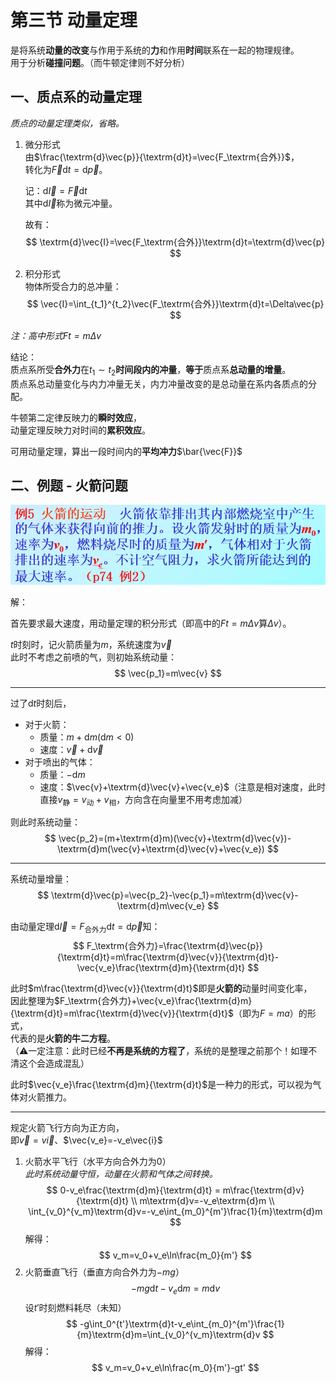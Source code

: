 # 第三节 动量定理

是将系统**动量的改变**与作用于系统的**力**和作用**时间**联系在一起的物理规律。  
用于分析**碰撞问题**。（而牛顿定律则不好分析）

## 一、质点系的动量定理

*质点的动量定理类似，省略。*

1. 微分形式  
   由$\frac{\textrm{d}\vec{p}}{\textrm{d}t}=\vec{F_\textrm{合外}}$，  
   转化为$\vec{F}\textrm{d}t=\textrm{d}\vec{p}$。

   记：$\textrm{d}\vec{I}=\vec{F}\textrm{d}t$  
   其中$\textrm{d}\vec{I}$称为微元冲量。

   故有：
   $$
   \textrm{d}\vec{I}=\vec{F_\textrm{合外}}\textrm{d}t=\textrm{d}\vec{p}
   $$
2. 积分形式  
   物体所受合力的总冲量：
   $$
   \vec{I}=\int_{t_1}^{t_2}\vec{F_\textrm{合外}}\textrm{d}t=\Delta\vec{p}
   $$

*注：高中形式$Ft=m\Delta v$*

结论：  
质点系所受**合外力**在$t_1\sim t_2$**时间段内的冲量**，**等于**质点系**总动量的增量**。  
质点系总动量变化与内力冲量无关，内力冲量改变的是总动量在系内各质点的分配。

牛顿第二定律反映力的**瞬时效应**，  
动量定理反映力对时间的**累积效应**。

可用动量定理，算出一段时间内的**平均冲力**$\bar{\vec{F}}$

## 二、例题 - 火箭问题

![火箭问题](images/4.3-Momentum-3--03-20_18-22-32.png)

解：

首先要求最大速度，用动量定理的积分形式（即高中的$Ft=m\Delta v$算$\Delta v$）。  

$t$时刻时，记火箭质量为$m$，系统速度为$\vec{v}$  
此时不考虑之前喷的气，则初始系统动量：
$$
\vec{p_1}=m\vec{v}
$$

---

过了$\textrm{d}t$时刻后，  

* 对于火箭：
  * 质量：$m+\textrm{d}m$($\textrm{d}m<0$)
  * 速度：$\vec{v}+\textrm{d}\vec{v}$
* 对于喷出的气体：
  * 质量：$-\textrm{d}m$
  * 速度：$\vec{v}+\textrm{d}\vec{v}+\vec{v_e}$（注意是相对速度，此时直接$v_\textrm{静}=v_\textrm{动}+v_\textrm{相}$，方向含在向量里不用考虑加减）

则此时系统动量：
$$
\vec{p_2}=(m+\textrm{d}m)(\vec{v}+\textrm{d}\vec{v})-\textrm{d}m(\vec{v}+\textrm{d}\vec{v}+\vec{v_e})
$$

---

系统动量增量：
$$
\textrm{d}\vec{p}=\vec{p_2}-\vec{p_1}=m\textrm{d}\vec{v}-\textrm{d}m\vec{v_e}
$$

由动量定理$\textrm{d}\vec{I}=F_\textrm{合外力}\textrm{d}t=\textrm{d}\vec{p}$知：
$$
F_\textrm{合外力}=\frac{\textrm{d}\vec{p}}{\textrm{d}t}=m\frac{\textrm{d}\vec{v}}{\textrm{d}t}-\vec{v_e}\frac{\textrm{d}m}{\textrm{d}t}
$$

此时$m\frac{\textrm{d}\vec{v}}{\textrm{d}t}$即是**火箭的**动量时间变化率，  
因此整理为$F_\textrm{合外力}+\vec{v_e}\frac{\textrm{d}m}{\textrm{d}t}=m\frac{\textrm{d}\vec{v}}{\textrm{d}t}$（即为$F=ma$）的形式，  
代表的是**火箭的牛二方程**。  
（⚠一定注意：此时已经**不再是系统的方程了**，系统的是整理之前那个！如理不清这个会造成混乱）

此时$\vec{v_e}\frac{\textrm{d}m}{\textrm{d}t}$是一种力的形式，可以视为气体对火箭推力。

---

规定火箭飞行方向为正方向，  
即$\vec{v}=v\vec{i}$、$\vec{v_e}=-v_e\vec{i}$

1. 火箭水平飞行（水平方向合外力为$0$）  
   *此时系统动量守恒，动量在火箭和气体之间转换。*
   $$
   0-v_e\frac{\textrm{d}m}{\textrm{d}t} = m\frac{\textrm{d}v}{\textrm{d}t} \\
   m\textrm{d}v=-v_e\textrm{d}m \\
   \int_{v_0}^{v_m}\textrm{d}v=-v_e\int_{m_0}^{m'}\frac{1}{m}\textrm{d}m
   $$
   解得：
   $$
   v_m=v_0+v_e\ln\frac{m_0}{m'}
   $$
2. 火箭垂直飞行（垂直方向合外力为$-mg$）  
   $$
   -mg\textrm{d}t-v_e\textrm{d}m=m\textrm{d}v
   $$
   设$t'$时刻燃料耗尽（未知）
   $$
   -g\int_0^{t'}\textrm{d}t-v_e\int_{m_0}^{m'}\frac{1}{m}\textrm{d}m=\int_{v_0}^{v_m}\textrm{d}v
   $$
   解得：
   $$
   v_m=v_0+v_e\ln\frac{m_0}{m'}-gt'
   $$
